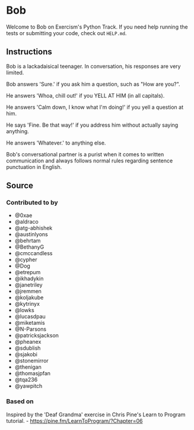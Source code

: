 # Bob

Welcome to Bob on Exercism's Python Track.
If you need help running the tests or submitting your code, check out `HELP.md`.

## Instructions

Bob is a lackadaisical teenager.
In conversation, his responses are very limited.

Bob answers 'Sure.' if you ask him a question, such as "How are you?".

He answers 'Whoa, chill out!' if you YELL AT HIM (in all capitals).

He answers 'Calm down, I know what I'm doing!' if you yell a question at him.

He says 'Fine. Be that way!' if you address him without actually saying anything.

He answers 'Whatever.' to anything else.

Bob's conversational partner is a purist when it comes to written communication and always follows normal rules regarding sentence punctuation in English.

## Source

### Contributed to by

- @0xae
- @aldraco
- @atg-abhishek
- @austinlyons
- @behrtam
- @BethanyG
- @cmccandless
- @cypher
- @Dog
- @etrepum
- @ikhadykin
- @janetriley
- @jremmen
- @koljakube
- @kytrinyx
- @lowks
- @lucasdpau
- @miketamis
- @N-Parsons
- @patricksjackson
- @pheanex
- @sdublish
- @sjakobi
- @stonemirror
- @thenigan
- @thomasjpfan
- @tqa236
- @yawpitch

### Based on

Inspired by the 'Deaf Grandma' exercise in Chris Pine's Learn to Program tutorial. - https://pine.fm/LearnToProgram/?Chapter=06